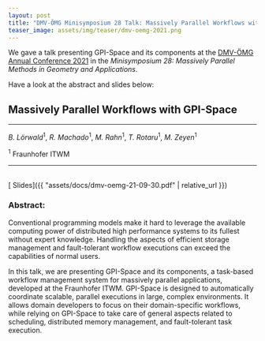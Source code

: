 ```yaml
---
layout: post
title: "DMV-ÖMG Minisymposium 28 Talk: Massively Parallel Workflows with GPI-Space"
teaser_image: assets/img/teaser/dmv-oemg-2021.png
---
```


We gave a talk presenting GPI-Space and its components at the [DMV-ÖMG Annual Conference 2021](https://www.uni-passau.de/en/dmv-oemg-jahrestagung-2021/home/) in the *Minisymposium 28: Massively Parallel Methods in Geometry and Applications*.

Have a look at the abstract and slides below:

## Massively Parallel Workflows with GPI-Space

---

*B. Lörwald*<sup>1</sup>, *R. Machado*<sup>1</sup>, *M. Rahn*<sup>1</sup>, *T. Rotaru*<sup>1</sup>, *M. Zeyen*<sup>1</sup>

<sup>1</sup> Fraunhofer ITWM

---

<br/>
[<i class="fa fa-download"></i> Slides]({{ "assets/docs/dmv-oemg-21-09-30.pdf" | relative_url }})

### Abstract:

Conventional programming models make it hard to leverage the available computing power of distributed high performance systems to its fullest without expert knowledge.
Handling the aspects of efficient storage management and fault-tolerant workflow executions can exceed the capabilities of normal users.

In this talk, we are presenting GPI-Space and its components, a task-based workflow management system for massively parallel applications, developed at the Fraunhofer ITWM.
GPI-Space is designed to automatically coordinate scalable, parallel executions in large, complex environments.
It allows domain developers to focus on their domain-specific workflows, while relying on GPI-Space to take care of general aspects related to scheduling, distributed memory management, and fault-tolerant task execution.
